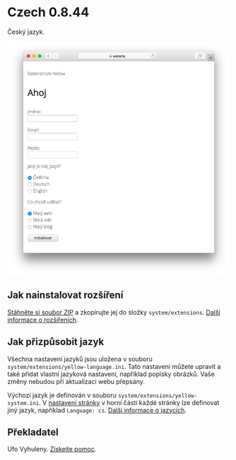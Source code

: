 # Czech 0.8.44

Český jazyk.

<p align="center"><img src="SCREENSHOT.png" alt="Snímek obrazovky"></p>

## Jak nainstalovat rozšíření

[Stáhněte si soubor ZIP](https://github.com/annaesvensson/yellow-language/raw/main/downloads/czech.zip) a zkopírujte jej do složky `system/extensions`. [Další informace o rozšířeních](https://github.com/annaesvensson/yellow-update).

## Jak přizpůsobit jazyk

Všechna nastavení jazyků jsou uložena v souboru `system/extensions/yellow-language.ini`. Tato nastavení můžete upravit a také přidat vlastní jazyková nastavení, například popisky obrázků. Vaše změny nebudou při aktualizaci webu přepsány.

Výchozí jazyk je definován v souboru `system/extensions/yellow-system.ini`. V [nastavení stránky](https://github.com/annaesvensson/yellow-core#settings-page) v horní části každé stránky lze definovat jiný jazyk, například `Language: cs`. [Další informace o jazycích](https://datenstrom.se/yellow/help/how-to-customise-a-language).

## Překladatel

Ufo Vyhuleny. [Získejte pomoc](https://datenstrom.se/yellow/help/).
